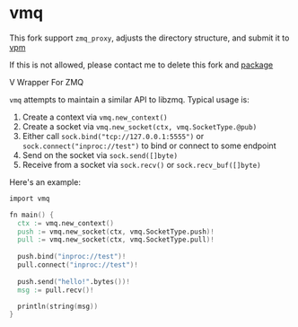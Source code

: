 # vmq

This fork support `zmq_proxy`, adjusts the directory structure, and submit it to [vpm](https://vpm.vlang.io/)

If this is not allowed, please contact me to delete this fork and [package](https://vpm.vlang.io/packages/venyowong.vmq)

V Wrapper For ZMQ

`vmq` attempts to maintain a similar API to libzmq. Typical usage is:

1. Create a context via `vmq.new_context()`
2. Create a socket via `vmq.new_socket(ctx, vmq.SocketType.@pub)`
3. Either call `sock.bind("tcp://127.0.0.1:5555")` or `sock.connect("inproc://test")` to bind or connect to some endpoint
4. Send on the socket via `sock.send([]byte)`
5. Receive from a socket via `sock.recv()` or `sock.recv_buf([]byte)`

Here's an example:

```v
import vmq

fn main() {
  ctx := vmq.new_context()
  push := vmq.new_socket(ctx, vmq.SocketType.push)!
  pull := vmq.new_socket(ctx, vmq.SocketType.pull)!
  
  push.bind("inproc://test")!
  pull.connect("inproc://test")!
  
  push.send("hello!".bytes())!
  msg := pull.recv()!

  println(string(msg))
}
```
